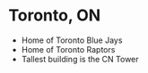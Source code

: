 # Toronto, ON

- Home of Toronto Blue Jays
- Home of Toronto Raptors
- Tallest building is the CN Tower
